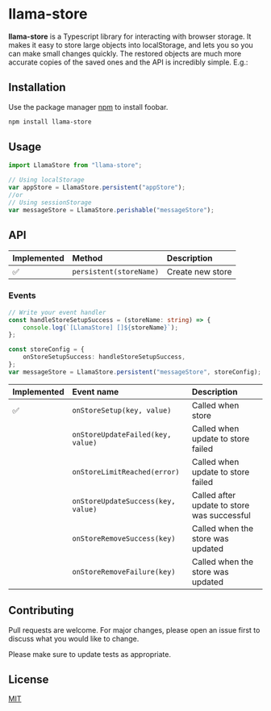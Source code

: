 # llama-store

**llama-store** is a Typescript library for interacting with browser storage.
It makes it easy to store large objects into localStorage, and lets you so you can make small changes quickly. The restored objects are much more accurate copies of the saved ones and the API is incredibly simple. E.g.:

## Installation

Use the package manager [npm](https://www.npmjs.com) to install foobar.

```bash
npm install llama-store
```

## Usage

```typescript
import LlamaStore from "llama-store";

// Using localStorage
var appStore = LlamaStore.persistent("appStore");
//or
// Using sessionStorage
var messageStore = LlamaStore.perishable("messageStore");
```

## API

| Implemented | Method                  | Description      |
| :---------- | :---------------------- | :--------------- |
| ✅          | `persistent(storeName)` | Create new store |

### Events

```typescript
// Write your event handler
const handleStoreSetupSuccess = (storeName: string) => {
	console.log(`[LlamaStore] []${storeName}`);
};

const storeConfig = {
	onStoreSetupSuccess: handleStoreSetupSuccess,
};
var messageStore = LlamaStore.persistent("messageStore", storeConfig);
```

| Implemented | Event name                         | Description                                 |
| :---------- | :--------------------------------- | :------------------------------------------ |
| ✅          | `onStoreSetup(key, value)`         | Called when store                           |
|             | `onStoreUpdateFailed(key, value)`  | Called when update to store failed          |
|             | `onStoreLimitReached(error)`       | Called when update to store failed          |
|             | `onStoreUpdateSuccess(key, value)` | Called after update to store was successful |
|             | `onStoreRemoveSuccess(key)`        | Called when the store was updated           |
|             | `onStoreRemoveFailure(key)`        | Called when the store was updated           |

## Contributing

Pull requests are welcome. For major changes, please open an issue first to discuss what you would like to change.

Please make sure to update tests as appropriate.

## License

[MIT](https://choosealicense.com/licenses/mit/)
